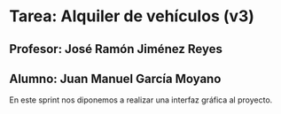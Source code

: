 # Tarea: Alquiler de vehículos (v3)
## Profesor: José Ramón Jiménez Reyes
## Alumno: Juan Manuel García Moyano

En este sprint nos diponemos a realizar una interfaz gráfica al proyecto.
